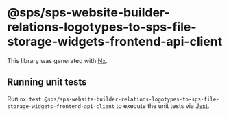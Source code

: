 # @sps/sps-website-builder-relations-logotypes-to-sps-file-storage-widgets-frontend-api-client

This library was generated with [Nx](https://nx.dev).

## Running unit tests

Run `nx test @sps/sps-website-builder-relations-logotypes-to-sps-file-storage-widgets-frontend-api-client` to execute the unit tests via [Jest](https://jestjs.io).

